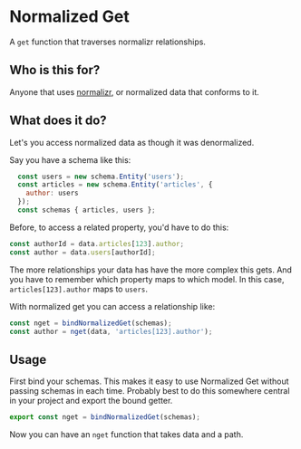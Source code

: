 # Normalized Get

A `get` function that traverses normalizr relationships.

## Who is this for?

Anyone that uses [normalizr](https://github.com/paularmstrong/normalizr), or normalized data that conforms to it.

## What does it do?

Let's you access normalized data as though it was denormalized. 

Say you have a schema like this:
```js
  const users = new schema.Entity('users');
  const articles = new schema.Entity('articles', {
    author: users
  });
  const schemas { articles, users };
```

Before, to access a related property, you'd have to do this:
```js
const authorId = data.articles[123].author;
const author = data.users[authorId];
```

The more relationships your data has have the more complex this gets. And you have to remember which property maps to which model. In this case, `articles[123].author` maps to `users`.

With normalized get you can access a relationship like:

```js
const nget = bindNormalizedGet(schemas);
const author = nget(data, 'articles[123].author');
```

## Usage

First bind your schemas. This makes it easy to use Normalized Get without passing schemas in each time. Probably best to do this somewhere central in your project and export the bound getter.

```js
export const nget = bindNormalizedGet(schemas);
```

Now you can have an `nget` function that takes data and a path.
